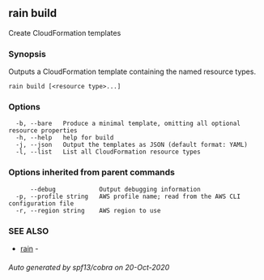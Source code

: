 ## rain build

Create CloudFormation templates

### Synopsis

Outputs a CloudFormation template containing the named resource types.

```
rain build [<resource type>...]
```

### Options

```
  -b, --bare   Produce a minimal template, omitting all optional resource properties
  -h, --help   help for build
  -j, --json   Output the templates as JSON (default format: YAML)
  -l, --list   List all CloudFormation resource types
```

### Options inherited from parent commands

```
      --debug            Output debugging information
  -p, --profile string   AWS profile name; read from the AWS CLI configuration file
  -r, --region string    AWS region to use
```

### SEE ALSO

* [rain](index.md)	 - 

###### Auto generated by spf13/cobra on 20-Oct-2020
